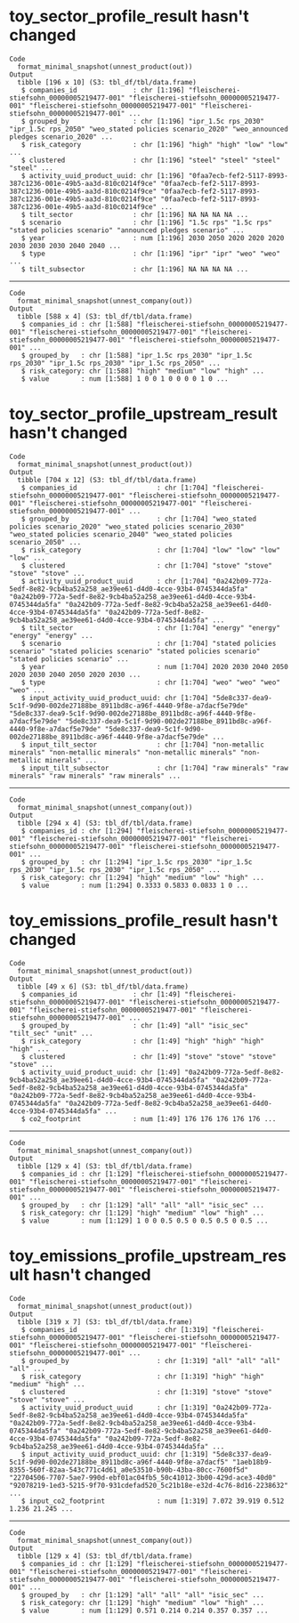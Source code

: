 # toy_sector_profile_result hasn't changed

    Code
      format_minimal_snapshot(unnest_product(out))
    Output
      tibble [196 x 10] (S3: tbl_df/tbl/data.frame)
       $ companies_id              : chr [1:196] "fleischerei-stiefsohn_00000005219477-001" "fleischerei-stiefsohn_00000005219477-001" "fleischerei-stiefsohn_00000005219477-001" "fleischerei-stiefsohn_00000005219477-001" ...
       $ grouped_by                : chr [1:196] "ipr_1.5c rps_2030" "ipr_1.5c rps_2050" "weo_stated policies scenario_2020" "weo_announced pledges scenario_2020" ...
       $ risk_category             : chr [1:196] "high" "high" "low" "low" ...
       $ clustered                 : chr [1:196] "steel" "steel" "steel" "steel" ...
       $ activity_uuid_product_uuid: chr [1:196] "0faa7ecb-fef2-5117-8993-387c1236-001e-49b5-aa3d-810c0214f9ce" "0faa7ecb-fef2-5117-8993-387c1236-001e-49b5-aa3d-810c0214f9ce" "0faa7ecb-fef2-5117-8993-387c1236-001e-49b5-aa3d-810c0214f9ce" "0faa7ecb-fef2-5117-8993-387c1236-001e-49b5-aa3d-810c0214f9ce" ...
       $ tilt_sector               : chr [1:196] NA NA NA NA ...
       $ scenario                  : chr [1:196] "1.5c rps" "1.5c rps" "stated policies scenario" "announced pledges scenario" ...
       $ year                      : num [1:196] 2030 2050 2020 2020 2020 2030 2030 2030 2040 2040 ...
       $ type                      : chr [1:196] "ipr" "ipr" "weo" "weo" ...
       $ tilt_subsector            : chr [1:196] NA NA NA NA ...

---

    Code
      format_minimal_snapshot(unnest_company(out))
    Output
      tibble [588 x 4] (S3: tbl_df/tbl/data.frame)
       $ companies_id : chr [1:588] "fleischerei-stiefsohn_00000005219477-001" "fleischerei-stiefsohn_00000005219477-001" "fleischerei-stiefsohn_00000005219477-001" "fleischerei-stiefsohn_00000005219477-001" ...
       $ grouped_by   : chr [1:588] "ipr_1.5c rps_2030" "ipr_1.5c rps_2030" "ipr_1.5c rps_2030" "ipr_1.5c rps_2050" ...
       $ risk_category: chr [1:588] "high" "medium" "low" "high" ...
       $ value        : num [1:588] 1 0 0 1 0 0 0 0 1 0 ...

# toy_sector_profile_upstream_result hasn't changed

    Code
      format_minimal_snapshot(unnest_product(out))
    Output
      tibble [704 x 12] (S3: tbl_df/tbl/data.frame)
       $ companies_id                    : chr [1:704] "fleischerei-stiefsohn_00000005219477-001" "fleischerei-stiefsohn_00000005219477-001" "fleischerei-stiefsohn_00000005219477-001" "fleischerei-stiefsohn_00000005219477-001" ...
       $ grouped_by                      : chr [1:704] "weo_stated policies scenario_2020" "weo_stated policies scenario_2030" "weo_stated policies scenario_2040" "weo_stated policies scenario_2050" ...
       $ risk_category                   : chr [1:704] "low" "low" "low" "low" ...
       $ clustered                       : chr [1:704] "stove" "stove" "stove" "stove" ...
       $ activity_uuid_product_uuid      : chr [1:704] "0a242b09-772a-5edf-8e82-9cb4ba52a258_ae39ee61-d4d0-4cce-93b4-0745344da5fa" "0a242b09-772a-5edf-8e82-9cb4ba52a258_ae39ee61-d4d0-4cce-93b4-0745344da5fa" "0a242b09-772a-5edf-8e82-9cb4ba52a258_ae39ee61-d4d0-4cce-93b4-0745344da5fa" "0a242b09-772a-5edf-8e82-9cb4ba52a258_ae39ee61-d4d0-4cce-93b4-0745344da5fa" ...
       $ tilt_sector                     : chr [1:704] "energy" "energy" "energy" "energy" ...
       $ scenario                        : chr [1:704] "stated policies scenario" "stated policies scenario" "stated policies scenario" "stated policies scenario" ...
       $ year                            : num [1:704] 2020 2030 2040 2050 2020 2030 2040 2050 2020 2030 ...
       $ type                            : chr [1:704] "weo" "weo" "weo" "weo" ...
       $ input_activity_uuid_product_uuid: chr [1:704] "5de8c337-dea9-5c1f-9d90-002de27188be_8911bd8c-a96f-4440-9f8e-a7dacf5e79de" "5de8c337-dea9-5c1f-9d90-002de27188be_8911bd8c-a96f-4440-9f8e-a7dacf5e79de" "5de8c337-dea9-5c1f-9d90-002de27188be_8911bd8c-a96f-4440-9f8e-a7dacf5e79de" "5de8c337-dea9-5c1f-9d90-002de27188be_8911bd8c-a96f-4440-9f8e-a7dacf5e79de" ...
       $ input_tilt_sector               : chr [1:704] "non-metallic minerals" "non-metallic minerals" "non-metallic minerals" "non-metallic minerals" ...
       $ input_tilt_subsector            : chr [1:704] "raw minerals" "raw minerals" "raw minerals" "raw minerals" ...

---

    Code
      format_minimal_snapshot(unnest_company(out))
    Output
      tibble [294 x 4] (S3: tbl_df/tbl/data.frame)
       $ companies_id : chr [1:294] "fleischerei-stiefsohn_00000005219477-001" "fleischerei-stiefsohn_00000005219477-001" "fleischerei-stiefsohn_00000005219477-001" "fleischerei-stiefsohn_00000005219477-001" ...
       $ grouped_by   : chr [1:294] "ipr_1.5c rps_2030" "ipr_1.5c rps_2030" "ipr_1.5c rps_2030" "ipr_1.5c rps_2050" ...
       $ risk_category: chr [1:294] "high" "medium" "low" "high" ...
       $ value        : num [1:294] 0.3333 0.5833 0.0833 1 0 ...

# toy_emissions_profile_result hasn't changed

    Code
      format_minimal_snapshot(unnest_product(out))
    Output
      tibble [49 x 6] (S3: tbl_df/tbl/data.frame)
       $ companies_id              : chr [1:49] "fleischerei-stiefsohn_00000005219477-001" "fleischerei-stiefsohn_00000005219477-001" "fleischerei-stiefsohn_00000005219477-001" "fleischerei-stiefsohn_00000005219477-001" ...
       $ grouped_by                : chr [1:49] "all" "isic_sec" "tilt_sec" "unit" ...
       $ risk_category             : chr [1:49] "high" "high" "high" "high" ...
       $ clustered                 : chr [1:49] "stove" "stove" "stove" "stove" ...
       $ activity_uuid_product_uuid: chr [1:49] "0a242b09-772a-5edf-8e82-9cb4ba52a258_ae39ee61-d4d0-4cce-93b4-0745344da5fa" "0a242b09-772a-5edf-8e82-9cb4ba52a258_ae39ee61-d4d0-4cce-93b4-0745344da5fa" "0a242b09-772a-5edf-8e82-9cb4ba52a258_ae39ee61-d4d0-4cce-93b4-0745344da5fa" "0a242b09-772a-5edf-8e82-9cb4ba52a258_ae39ee61-d4d0-4cce-93b4-0745344da5fa" ...
       $ co2_footprint             : num [1:49] 176 176 176 176 176 ...

---

    Code
      format_minimal_snapshot(unnest_company(out))
    Output
      tibble [129 x 4] (S3: tbl_df/tbl/data.frame)
       $ companies_id : chr [1:129] "fleischerei-stiefsohn_00000005219477-001" "fleischerei-stiefsohn_00000005219477-001" "fleischerei-stiefsohn_00000005219477-001" "fleischerei-stiefsohn_00000005219477-001" ...
       $ grouped_by   : chr [1:129] "all" "all" "all" "isic_sec" ...
       $ risk_category: chr [1:129] "high" "medium" "low" "high" ...
       $ value        : num [1:129] 1 0 0 0.5 0.5 0 0.5 0.5 0 0.5 ...

# toy_emissions_profile_upstream_result hasn't changed

    Code
      format_minimal_snapshot(unnest_product(out))
    Output
      tibble [319 x 7] (S3: tbl_df/tbl/data.frame)
       $ companies_id                    : chr [1:319] "fleischerei-stiefsohn_00000005219477-001" "fleischerei-stiefsohn_00000005219477-001" "fleischerei-stiefsohn_00000005219477-001" "fleischerei-stiefsohn_00000005219477-001" ...
       $ grouped_by                      : chr [1:319] "all" "all" "all" "all" ...
       $ risk_category                   : chr [1:319] "high" "high" "medium" "high" ...
       $ clustered                       : chr [1:319] "stove" "stove" "stove" "stove" ...
       $ activity_uuid_product_uuid      : chr [1:319] "0a242b09-772a-5edf-8e82-9cb4ba52a258_ae39ee61-d4d0-4cce-93b4-0745344da5fa" "0a242b09-772a-5edf-8e82-9cb4ba52a258_ae39ee61-d4d0-4cce-93b4-0745344da5fa" "0a242b09-772a-5edf-8e82-9cb4ba52a258_ae39ee61-d4d0-4cce-93b4-0745344da5fa" "0a242b09-772a-5edf-8e82-9cb4ba52a258_ae39ee61-d4d0-4cce-93b4-0745344da5fa" ...
       $ input_activity_uuid_product_uuid: chr [1:319] "5de8c337-dea9-5c1f-9d90-002de27188be_8911bd8c-a96f-4440-9f8e-a7dacf5" "1aeb18b9-8355-560f-82aa-543c771c4d61_a0e53510-b90b-43ba-80cc-7600f5d" "22704506-7707-5ae7-990d-ebf01ac04fb5_50c41012-3b00-429d-ace3-40d0" "92078219-1ed3-5215-9f70-931cdefad520_5c21b18e-e32d-4c76-8d16-2238632" ...
       $ input_co2_footprint             : num [1:319] 7.072 39.919 0.512 1.236 21.245 ...

---

    Code
      format_minimal_snapshot(unnest_company(out))
    Output
      tibble [129 x 4] (S3: tbl_df/tbl/data.frame)
       $ companies_id : chr [1:129] "fleischerei-stiefsohn_00000005219477-001" "fleischerei-stiefsohn_00000005219477-001" "fleischerei-stiefsohn_00000005219477-001" "fleischerei-stiefsohn_00000005219477-001" ...
       $ grouped_by   : chr [1:129] "all" "all" "all" "isic_sec" ...
       $ risk_category: chr [1:129] "high" "medium" "low" "high" ...
       $ value        : num [1:129] 0.571 0.214 0.214 0.357 0.357 ...

